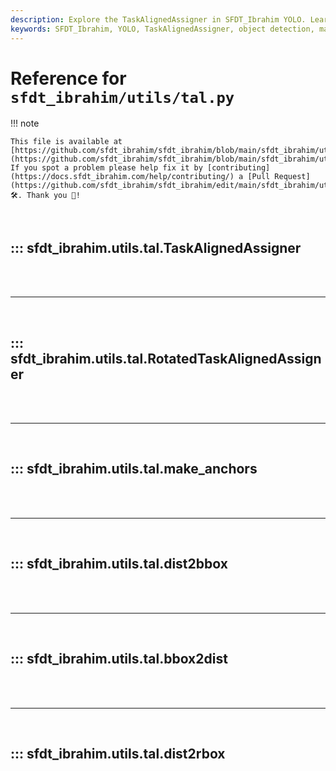 ```yaml
---
description: Explore the TaskAlignedAssigner in SFDT_Ibrahim YOLO. Learn about the TaskAlignedMetric and its applications in object detection.
keywords: SFDT_Ibrahim, YOLO, TaskAlignedAssigner, object detection, machine learning, AI, Tal.py, PyTorch
---
```


# Reference for `sfdt_ibrahim/utils/tal.py`

!!! note

    This file is available at [https://github.com/sfdt_ibrahim/sfdt_ibrahim/blob/main/sfdt_ibrahim/utils/tal.py](https://github.com/sfdt_ibrahim/sfdt_ibrahim/blob/main/sfdt_ibrahim/utils/tal.py). If you spot a problem please help fix it by [contributing](https://docs.sfdt_ibrahim.com/help/contributing/) a [Pull Request](https://github.com/sfdt_ibrahim/sfdt_ibrahim/edit/main/sfdt_ibrahim/utils/tal.py) 🛠️. Thank you 🙏!

<br>

## ::: sfdt_ibrahim.utils.tal.TaskAlignedAssigner

<br><br><hr><br>

## ::: sfdt_ibrahim.utils.tal.RotatedTaskAlignedAssigner

<br><br><hr><br>

## ::: sfdt_ibrahim.utils.tal.make_anchors

<br><br><hr><br>

## ::: sfdt_ibrahim.utils.tal.dist2bbox

<br><br><hr><br>

## ::: sfdt_ibrahim.utils.tal.bbox2dist

<br><br><hr><br>

## ::: sfdt_ibrahim.utils.tal.dist2rbox

<br><br>
